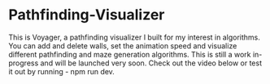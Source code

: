 # Pathfinding-Visualizer
This is Voyager, a pathfinding visualizer I built for my interest in algorithms. 
You can add and delete walls, set the animation speed and visualize different pathfinding and maze generation algorithms. 
This is still a work in-progress and will be launched very soon. Check out the video below or test it out by running - npm run dev.

